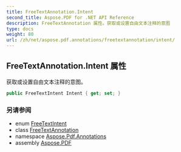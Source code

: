 ```yaml
---
title: FreeTextAnnotation.Intent
second_title: Aspose.PDF for .NET API Reference
description: FreeTextAnnotation 属性。获取或设置自由文本注释的意图
type: docs
weight: 80
url: /zh/net/aspose.pdf.annotations/freetextannotation/intent/
---
```

## FreeTextAnnotation.Intent 属性

获取或设置自由文本注释的意图。

```csharp
public FreeTextIntent Intent { get; set; }
```

### 另请参阅

* enum [FreeTextIntent](../../freetextintent/)
* class [FreeTextAnnotation](../)
* namespace [Aspose.Pdf.Annotations](../../../aspose.pdf.annotations/)
* assembly [Aspose.PDF](../../../)